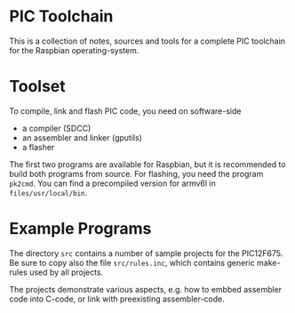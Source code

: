 PIC Toolchain
=============

This is a collection of notes, sources and tools for a complete
PIC toolchain for the Raspbian operating-system.


Toolset
=======

To compile, link and flash PIC code, you need on software-side

  - a compiler (SDCC)
  - an assembler and linker (gputils)
  - a flasher

The first two programs are available for Raspbian, but it is recommended
to build both programs from source. For flashing, you need the 
program `pk2cmd`. You can find a precompiled version for armv6l in
`files/usr/local/bin`.


Example Programs
================

The directory `src` contains a number of sample projects for the PIC12F675.
Be sure to copy also the file `src/rules.inc`, which contains generic
make-rules used by all projects.

The projects demonstrate various aspects, e.g. how to embbed assembler code
into C-code, or link with preexisting assembler-code.
